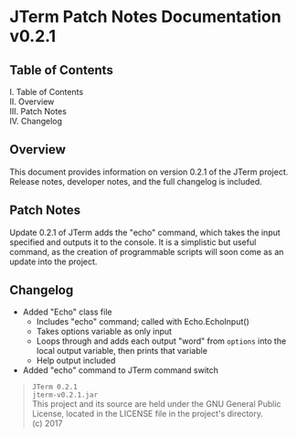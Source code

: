 # JTerm Patch Notes Documentation v0.2.1

## Table of Contents
I. Table of Contents  
II. Overview  
III. Patch Notes  
IV. Changelog  

## Overview
This document provides information on version 0.2.1 of the JTerm project. Release notes, developer notes, and the full changelog is included.

## Patch Notes
Update 0.2.1 of JTerm adds the "echo" command, which takes the input specified and outputs it to the console. It is a simplistic but useful command, as the creation of programmable scripts will soon come as an update into the project.

## Changelog
- Added "Echo" class file
  - Includes "echo" command; called with Echo.EchoInput()
  - Takes options variable as only input
  - Loops through and adds each output "word" from `options` into the local output variable, then prints that variable
  - Help output included
- Added "echo" command to JTerm command switch

> `JTerm 0.2.1`  
> `jterm-v0.2.1.jar`  
> This project and its source are held under the GNU General Public License, located in the LICENSE file in the project's directory.  
> (c) 2017  
